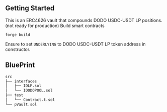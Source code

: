 ## Getting Started
This is an ERC4626 vault that compounds DODO USDC-USDT LP positions.
(not ready for production)
Build smart contracts
```
forge build
```
Ensure to set `UNDERLYING` to DODO USDC-USDT LP token address in constructor.

## BluePrint
```ml
src
├── interfaces
│   ├── IDLP.sol
│   └── IDODOPOOL.sol
├── test
│   └── Contract.t.sol
└── pVault.sol

```